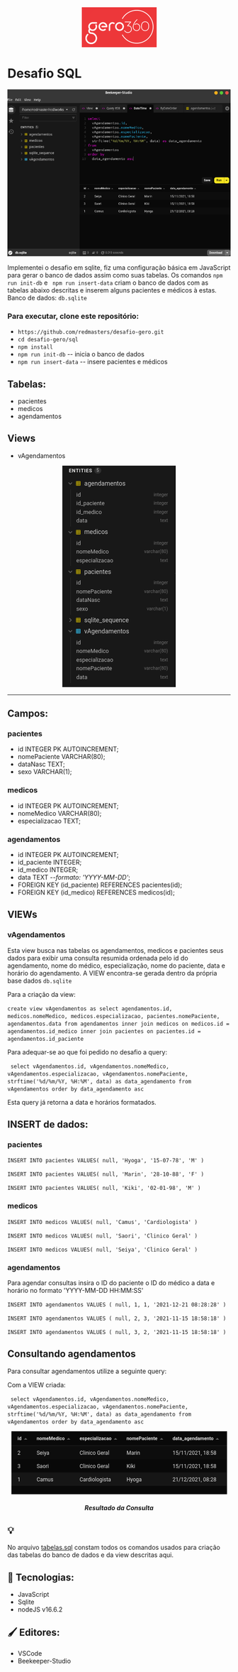<div align="center">
  <img src="../prints/geroLogo.png">
</div>

# Desafio SQL

<div align="center">
  <img src="../prints/beekeeper.png">
</div>

Implementei o desafio em sqlite, fiz uma configuração básica em JavaScript para gerar o banco de dados assim como suas tabelas. Os comandos ``npm run init-db`` e `` npm run insert-data`` criam o banco de dados com as tabelas abaixo descritas e inserem alguns pacientes e médicos à estas.
Banco de dados: ``db.sqlite``

### Para executar, clone este repositório:
- ``https://github.com/redmasters/desafio-gero.git ``
- ``cd desafio-gero/sql ``
- ``npm install``
- ``npm run init-db`` -- inicia o banco de dados
- ``npm run insert-data`` -- insere pacientes e médicos



## Tabelas: 
- pacientes
- medicos
- agendamentos

## Views
- vAgendamentos

<div align="center">
  <img src="../prints/tabelas.png">
</div>


---
## Campos:
### pacientes
- id INTEGER PK AUTOINCREMENT;
- nomePaciente VARCHAR(80);
- dataNasc TEXT;
- sexo VARCHAR(1);

### medicos
- id INTEGER PK AUTOINCREMENT;
- nomeMedico VARCHAR(80);
- especializacao TEXT;

### agendamentos
- id INTEGER PK AUTOINCREMENT;
- id_paciente INTEGER;
- id_medico INTEGER;
- data TEXT _--formato: 'YYYY-MM-DD'_;
- FOREIGN KEY (id_paciente) REFERENCES pacientes(id);
- FOREIGN KEY (id_medico) REFERENCES medicos(id);

## VIEWs
### vAgendamentos
Esta view busca nas tabelas os agendamentos, medicos e pacientes seus dados para exibir uma consulta resumida ordenada pelo id do agendamento, nome do médico, especialização, nome do paciente, data e horário do agendamento. A VIEW encontra-se gerada dentro da própria base dados ``db.sqlite``

Para a criação da view:

`` create view vAgendamentos as
select
  agendamentos.id,
  medicos.nomeMedico,
  medicos.especializacao,
  pacientes.nomePaciente,
  agendamentos.data
from
  agendamentos
  inner join medicos on medicos.id = agendamentos.id_medico
  inner join pacientes on pacientes.id = agendamentos.id_paciente
  ``

Para adequar-se ao que foi pedido no desafio a query:

`` 
select
  vAgendamentos.id,
  vAgendamentos.nomeMedico,
  vAgendamentos.especializacao,
  vAgendamentos.nomePaciente,
  strftime('%d/%m/%Y, %H:%M', data) as data_agendamento
from
  vAgendamentos
order by
  data_agendamento asc
``

Esta query já retorna a data e horários formatados.


## INSERT de dados:
### pacientes

``INSERT INTO pacientes VALUES(
    null,
    'Hyoga',
    '15-07-78',
    'M'
)``

``INSERT INTO pacientes VALUES(
    null,
    'Marin',
    '28-10-88',
    'F'
)``

``INSERT INTO pacientes VALUES(
    null,
    'Kiki',
    '02-01-98',
    'M'
)``


### medicos
``INSERT INTO medicos VALUES(
    null,
    'Camus',
    'Cardiologista'
)
``

``INSERT INTO medicos VALUES(
    null,
    'Saori',
    'Clinico Geral'
)
``

``INSERT INTO medicos VALUES(
    null,
    'Seiya',
    'Clinico Geral'
)``

### agendamentos
Para agendar consultas insira o ID do paciente o ID do médico a data e horário no formato 'YYYY-MM-DD HH:MM:SS'

``INSERT INTO agendamentos VALUES (
    null,
    1,
    1,
    '2021-12-21 08:28:28'
)
``

``INSERT INTO agendamentos VALUES (
    null,
    2,
    3,
    '2021-11-15 18:58:18'
)``

``INSERT INTO agendamentos VALUES (
    null,
    3,
    2,
    '2021-11-15 18:58:18'
)``

## Consultando agendamentos
Para consultar agendamentos utilize a seguinte query:

Com a VIEW criada:

`` 
select
  vAgendamentos.id,
  vAgendamentos.nomeMedico,
  vAgendamentos.especializacao,
  vAgendamentos.nomePaciente,
  strftime('%d/%m/%Y, %H:%M', data) as data_agendamento
from
  vAgendamentos
order by
  data_agendamento asc
``

<div align="center">
  <img src="../prints/datahora.png">
  <h5>Resultado da Consulta</h5>
</div>


## 💡
No arquivo [tabelas.sql](./tabelas.sql) constam todos os comandos usados para criação das tabelas do banco de dados e da view descritas aqui.

## 🚀 Tecnologias:

- JavaScript
- Sqlite
- nodeJS v16.6.2

## 🖌️ Editores:
- VSCode
- Beekeeper-Studio


